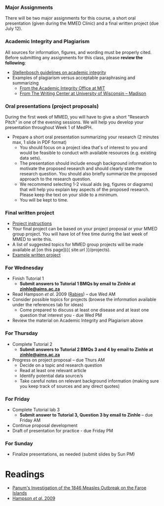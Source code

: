 <div markdown="1">

### Major Assignments

There will be two major assignments for this course, a short oral presentation (given during the MMED Clinic) and a final written project (due July 12).

### Academic Integrity and Plagiarism

All sources for information, figures, and wording must be properly cited. Before submitting any assignments for this class, please **review the following**:

- [Stellenbosch guidelines on academic integrity](https://www.sun.ac.za/english/research-innovation/Research-Development/Documents/Policies%20and%20Guidelines/ENGLISH/SU%20Plagiarism%20Policy_2016.pdf)
- Examples of plagiarism versus acceptable paraphrasing and summarizing
    - [From the Academic Integrity Office at MIT](https://integrity.mit.edu/handbook/academic-writing/avoiding-plagiarism-paraphrasing)
    - [From The Writing Center at University of Wisconsin – Madison](http://writing.wisc.edu/Handbook/QPA_paraphrase.html)

### Oral presentations (project proposals)

During the first week of MMED, you will have to give a short "Research Pitch" in one of the evening sessions. We will help you develop your presentation throughout Week 1 of MedPH.

- Prepare a short oral presentation summarizing your research (2 minutes max, 1 slide in PDF format)
    - You should focus on a project idea that's of interest to you and would be feasible to conduct with available resources (e.g. existing data sets).
    - The presentation should include enough background information to motivate the proposed research and should clearly state the research question. You should also briefly summarize the proposed approach to the research question.
    - We recommend selecting 1-2 visual aids (eg, figures or diagrams) that will help you explain key aspects of the proposed research. Please keep the text on your slide to a minimum.
    - You will be kept to time.

### Final written project

- [Project instructions]({{page.repo}}/blob/master/Project_guidelines.pdf)
- Your final project can be based on your project proposal or your MMED group project. You will have lot of free time during the last week of MMED to write this.
- A list of suggested topics for MMED group projects will be made available at [on this page]({{ site.url }}/projects).
- [Example written project]({{page.repo}}/blob/master/assignments/LourensTrachoma2013.pdf?raw=true)

### For Wednesday

- Finish Tutorial 1
    - **Submit answers to Tutorial 1 BMQs by email to Zinhle at zinhle@aims.ac.za**
- Read Hampson _et al_. 2009 ([Rabies]({{page.repo}}/blob/master/readings/Hampson2009.pdf?raw=true)) – due Wed AM
- Consider possible topics for projects (browse the information available under the references tab for ideas)
    - Come prepared to discuss at least one disease and at least one question that interest you - due Wed PM
- Review the material on Academic Integrity and Plagiarism above

### For Thursday

- Complete Tutorial 2
    - **Submit answers to Tutorial 2 BMQs 3 and 4 by email to Zinhle at zinhle@aims.ac.za**
- Progress on project proposal – due Thurs AM
    - Decide on a topic and research question
    - Read at least one relevant article
    - Identify potential data source/s
    - Take careful notes on relevant background information (making sure you keep track of sources and any direct quotes)

### For Friday

- Complete Tutorial lab 3
    - **Submit answer to Tutorial 3, Question 3 by email to Zinhle** – due Friday AM
- Continue proposal development
- Draft of presentation for practice - due Friday PM

### For Sunday

- Finalize presentations, as needed (submit slides by Sun PM)


Readings
========

- [Panum's Investigation of the 1846 Measles Outbreak on the Faroe Islands](./panum.html)
- [Hampson *et al*. 2009]({{page.repo}}/blob/master/readings/Hampson2009.pdf?raw=true)

</div>
